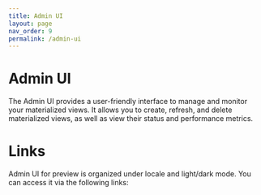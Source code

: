 ```yaml
---
title: Admin UI
layout: page
nav_order: 9
permalink: /admin-ui
---
```


# Admin UI

The Admin UI provides a user-friendly interface to manage and monitor your materialized views. It allows you to create, refresh, and delete materialized views, as well as view their status and performance metrics.

# Links

Admin UI for preview is organized under locale and light/dark mode. You can access it via the following links:
